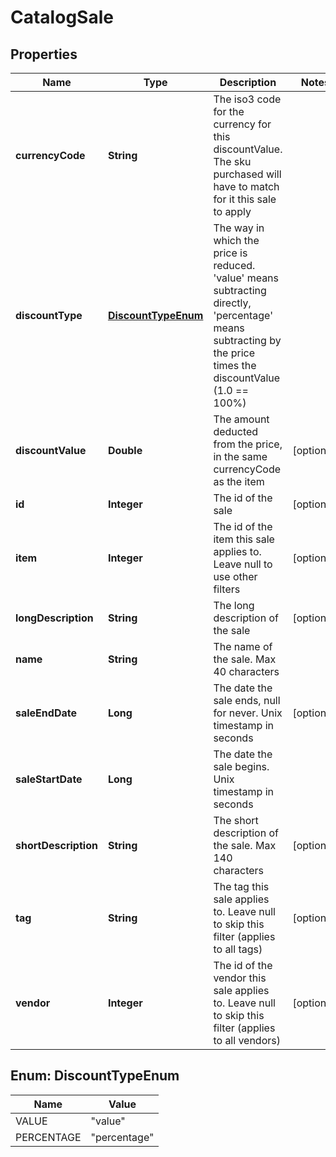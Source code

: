 
# CatalogSale

## Properties
Name | Type | Description | Notes
------------ | ------------- | ------------- | -------------
**currencyCode** | **String** | The iso3 code for the currency for this discountValue.  The sku purchased will have to match for it this sale to apply | 
**discountType** | [**DiscountTypeEnum**](#DiscountTypeEnum) | The way in which the price is reduced. &#39;value&#39; means subtracting directly, &#39;percentage&#39; means subtracting by the price times the discountValue (1.0 &#x3D;&#x3D; 100%) | 
**discountValue** | **Double** | The amount deducted from the price, in the same currencyCode as the item |  [optional]
**id** | **Integer** | The id of the sale |  [optional]
**item** | **Integer** | The id of the item this sale applies to.  Leave null to use other filters |  [optional]
**longDescription** | **String** | The long description of the sale |  [optional]
**name** | **String** | The name of the sale.  Max 40 characters | 
**saleEndDate** | **Long** | The date the sale ends, null for never.  Unix timestamp in seconds |  [optional]
**saleStartDate** | **Long** | The date the sale begins.  Unix timestamp in seconds | 
**shortDescription** | **String** | The short description of the sale.  Max 140 characters |  [optional]
**tag** | **String** | The tag this sale applies to.  Leave null to skip this filter (applies to all tags) |  [optional]
**vendor** | **Integer** | The id of the vendor this sale applies to.  Leave null to skip this filter (applies to all vendors) |  [optional]


<a name="DiscountTypeEnum"></a>
## Enum: DiscountTypeEnum
Name | Value
---- | -----
VALUE | &quot;value&quot;
PERCENTAGE | &quot;percentage&quot;



